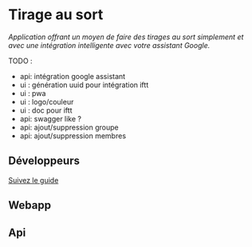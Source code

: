 # Tirage au sort

_Application offrant un moyen de faire des tirages au sort simplement et avec une intégration intelligente avec votre assistant Google._

TODO :

- api: intégration google assistant
- ui : génération uuid pour intégration iftt
- ui : pwa
- ui : logo/couleur
- ui : doc pour iftt
- api: swagger like ?
- api: ajout/suppression groupe
- api: ajout/suppression membres

## Développeurs

[Suivez le guide](howto-dev.md)

## Webapp

## Api
